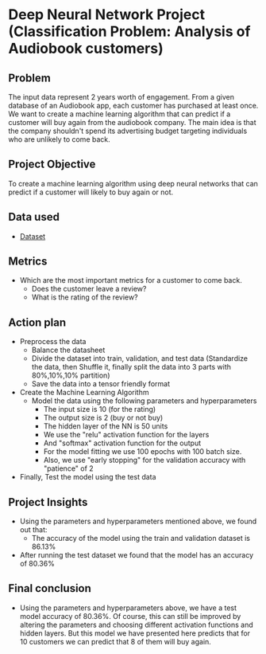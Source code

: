 # Deep Neural Network Project (Classification Problem: Analysis of Audiobook customers)
## Problem
The input data represent 2 years worth of engagement. From a given database of an Audiobook app, each customer has purchased at least once. We want to create a machine learning algorithm that can predict if a customer will buy again from the audiobook company. The main idea is that the company shouldn't spend its advertising budget targeting individuals who are unlikely to come back.

## Project Objective
To create a machine learning algorithm using deep neural networks that can predict if a customer will likely to buy again or not.

## Data used
- <a href = "https://github.com/pagonzales/Deep_Neural_Networks_Project_Audiobook_Analysis/blob/main/Audiobooks_data.csv">Dataset</a>

## Metrics
- Which are the most important metrics for a customer to come back.
  - Does the customer leave a review?
  - What is the rating of the review?
  
## Action plan
- Preprocess the data
  - Balance the datasheet
  - Divide the dataset into train, validation, and test data
    (Standardize the data, then Shuffle it, finally split the data into 3 parts with 80%,10%,10% partition)
  - Save the data into a tensor friendly format
- Create the Machine Learning Algorithm
  - Model the data using the following parameters and hyperparameters
    - The input size is 10 (for the rating)
    - The output size is 2 (buy or not buy)
    - The hidden layer of the NN is 50 units
    - We use the "relu" activation function for the layers
    - And "softmax" activation function for the output
    - For the model fitting we use 100 epochs with 100 batch size.
    - Also, we use "early stopping" for the validation accuracy with "patience" of 2
- Finally, Test the model using the test data

## Project Insights
- Using the parameters and hyperparameters mentioned above, we found out that:
  - The accuracy of the model using the train and validation dataset is 86.13%
- After running the test dataset we found that the model has an accuracy of 80.36%
## Final conclusion
- Using the parameters and hyperparameters above, we have a test model accuracy of 80.36%. Of course, this can still be improved by altering the parameters and choosing different activation functions and hidden layers. But this model we have presented here predicts that for 10 customers we can predict that 8 of them will buy again.
